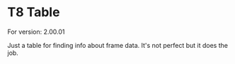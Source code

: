# T8 Table

For version: 2.00.01

Just a table for finding info about frame data. It's not perfect but it does the job.

